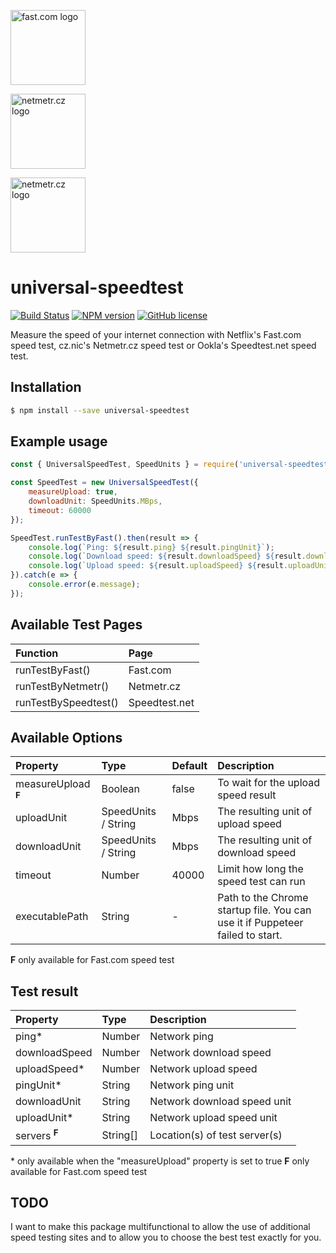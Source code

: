 <a href="https://fast.com"><img src="https://fast.com/assets/new-logo-vert-37861c.svg" alt="fast.com logo" height="120px" /></a>
 
<a href="https://www.netmetr.cz/en"><img src="https://www.netmetr.cz/theme/images/netmetr-logo.svg" alt="netmetr.cz logo" height="120px" /></a>
 
<a href="https://www.speedtest.net/"><img src="https://upload.wikimedia.org/wikipedia/commons/0/09/Speedtest.net_logo.svg" alt="netmetr.cz logo" height="120px" /></a>

# universal-speedtest
[![Build Status](https://travis-ci.com/karelkryda/universal-speedtest.svg?branch=master)](https://travis-ci.com/github/karelkryda/universal-speedtest)
[![NPM version](https://img.shields.io/npm/v/universal-speedtest.svg?colorB=0a7bbb)](https://www.npmjs.com/package/universal-speedtest)
[![GitHub license](https://img.shields.io/github/license/karelkryda/universal-speedtest.svg?colorB=0a7bbb)](https://github.com/karelkryda/universal-speedtest/blob/master/LICENSE)

Measure the speed of your internet connection with Netflix's Fast.com speed test, cz.nic's Netmetr.cz speed test or Ookla's Speedtest.net speed test.

## Installation
```bash
$ npm install --save universal-speedtest
```

## Example usage
```js
const { UniversalSpeedTest, SpeedUnits } = require('universal-speedtest');

const SpeedTest = new UniversalSpeedTest({
    measureUpload: true,
    downloadUnit: SpeedUnits.MBps,
    timeout: 60000
});

SpeedTest.runTestByFast().then(result => {
    console.log(`Ping: ${result.ping} ${result.pingUnit}`);
    console.log(`Download speed: ${result.downloadSpeed} ${result.downloadUnit}`);
    console.log(`Upload speed: ${result.uploadSpeed} ${result.uploadUnit}`);
}).catch(e => {
    console.error(e.message);
});
```

## Available Test Pages
|Function              | Page          |
| :--------------------| :------       |
|runTestByFast()       | Fast.com      |
|runTestByNetmetr()    | Netmetr.cz    |
|runTestBySpeedtest()  | Speedtest.net |

## Available Options
|Property                         | Type                 | Default    | Description                                                                   |
| :-------------------------------| :------              | :--------- | :---------------------------------------------------------------------------- |
|measureUpload <sup>**F**</sup>   | Boolean              | false      | To wait for the upload speed result                                           |
|uploadUnit                       | SpeedUnits / String  | Mbps       | The resulting unit of upload speed                                            |
|downloadUnit                     | SpeedUnits / String  | Mbps       | The resulting unit of download speed                                          |
|timeout                          | Number               | 40000      | Limit how long the speed test can run                                         |
|executablePath                   | String               | -          | Path to the Chrome startup file. You can use it if Puppeteer failed to start. |

**F** only available for Fast.com  speed test

## Test result
|Property                          | Type     | Description                   |
| :--------------------------------| :------  | :---------------------------- |
|ping*                             | Number   | Network ping                  |
|downloadSpeed                     | Number   | Network download speed        |
|uploadSpeed*                      | Number   | Network upload speed          |
|pingUnit*                         | String   | Network ping unit             |
|downloadUnit                      | String   | Network download speed unit   |
|uploadUnit*                       | String   | Network upload speed unit     |
|servers <sup>**F**</sup>          | String[] | Location(s) of test server(s) |

\* only available when the "measureUpload" property is set to true
**F** only available for Fast.com speed test

## TODO
I want to make this package multifunctional to allow the use of additional speed testing sites and to allow you to choose the best test exactly for you.